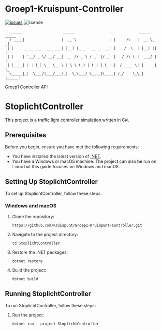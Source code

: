 # Groep1-Kruispunt-Controller

[![issues](https://img.shields.io/github/issues/Kruispunt/Groep1-Kruispunt-Controller.svg)](https://github.com/Kruispunt/Groep1-Kruispunt-Controller/issues)
![license](https://img.shields.io/github/license/Kruispunt/Groep1-Kruispunt-Controller.svg)

```text
   _____                   _____                 _            _____ _____ 
  / ____|                 |  __ \               | |     /\   |  __ \_   _|
 | |     _ __ ___  ___ ___| |__) |___   __ _  __| |    /  \  | |__) || |  
 | |    | '__/ _ \/ __/ __|  _  // _ \ / _` |/ _` |   / /\ \ |  ___/ | |  
 | |____| | | (_) \__ \__ \ | \ \ (_) | (_| | (_| |  / ____ \| |    _| |_ 
  \_____|_|  \___/|___/___/_|  \_\___/ \__,_|\__,_| /_/    \_\_|   |_____|
```
Groep1 Controller API

# StoplichtController

This project is a traffic light controller simulation written in C#.

## Prerequisites

Before you begin, ensure you have met the following requirements:

* You have installed the latest version of [.NET](https://dotnet.microsoft.com/download).
* You have a Windows or macOS machine. The project can also be run on Linux but this guide focuses on Windows and macOS.

## Setting Up StoplichtController

To set up StoplichtController, follow these steps:

### Windows and macOS

1. Clone the repository:
    ```
   https://github.com/Kruispunt/Groep1-Kruispunt-Controller.git
    ```

2. Navigate to the project directory:
    ```
    cd StoplichtController
    ```

3. Restore the .NET packages:
    ```
    dotnet restore
    ```

4. Build the project:
    ```
    dotnet build
    ```

## Running StoplichtController

To run StoplichtController, follow these steps:

1. Run the project:
    ```
    dotnet run --project StoplichtController
    ```

